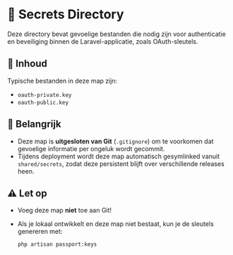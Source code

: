 # 🔐 Secrets Directory

Deze directory bevat gevoelige bestanden die nodig zijn voor authenticatie en beveiliging binnen de Laravel-applicatie, zoals OAuth-sleutels.

## 📁 Inhoud

Typische bestanden in deze map zijn:

- `oauth-private.key`
- `oauth-public.key`

## 📌 Belangrijk

- Deze map is **uitgesloten van Git** (`.gitignore`) om te voorkomen dat gevoelige informatie per ongeluk wordt gecommit.
- Tijdens deployment wordt deze map automatisch gesymlinked vanuit `shared/secrets`, zodat deze persistent blijft over verschillende releases heen.

## ⚠️ Let op

- Voeg deze map **niet** toe aan Git!
- Als je lokaal ontwikkelt en deze map niet bestaat, kun je de sleutels genereren met:

  ```bash
  php artisan passport:keys
